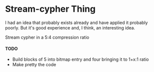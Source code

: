 # Stream-cypher Thing

I had an idea that probably exists already and have applied it probably poorly. But it's good experience and, I think, an interesting idea.

Stream cypher in a 5:4 compression ratio

#### TODO

- Build blocks of 5 into bitmap entry and four bringing it to 1+x:1 ratio
- Make pretty the code
